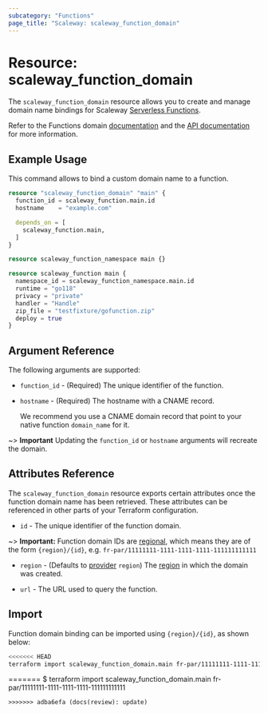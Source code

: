 ```yaml
---
subcategory: "Functions"
page_title: "Scaleway: scaleway_function_domain"
---
```


# Resource: scaleway_function_domain

The `scaleway_function_domain` resource allows you to create and manage domain name bindings for Scaleway [Serverless Functions](https://www.scaleway.com/en/docs/serverless/functions/).

Refer to the Functions domain [documentation](https://www.scaleway.com/en/docs/serverless/functions/how-to/add-a-custom-domain-name-to-a-function/) and the [API documentation](https://www.scaleway.com/en/developers/api/serverless-functions/#path-domains-list-all-domain-name-bindings) for more information.

## Example Usage

This command allows to bind a custom domain name to a function.

```terraform
resource "scaleway_function_domain" "main" {
  function_id = scaleway_function.main.id
  hostname    = "example.com"

  depends_on = [
    scaleway_function.main,
  ]
}

resource scaleway_function_namespace main {}

resource scaleway_function main {
  namespace_id = scaleway_function_namespace.main.id
  runtime = "go118"
  privacy = "private"
  handler = "Handle"
  zip_file = "testfixture/gofunction.zip"
  deploy = true
}
```

## Argument Reference

The following arguments are supported:

- `function_id` - (Required) The unique identifier of the function.

- `hostname` - (Required) The hostname with a CNAME record.

  We recommend you use a CNAME domain record that point to your native function `domain_name` for it.

~> **Important** Updating the `function_id` or `hostname` arguments will recreate the domain.

## Attributes Reference

The `scaleway_function_domain` resource exports certain attributes once the function domain name has been retrieved. These attributes can be referenced in other parts of your Terraform configuration.

- `id` - The unique identifier of the function domain.

~> **Important:** Function domain IDs are [regional](../guides/regions_and_zones.md#resource-ids), which means they are of the form `{region}/{id}`, e.g. `fr-par/11111111-1111-1111-1111-111111111111`

- `region` - (Defaults to [provider](../index.md#region) `region`) The [region](../guides/regions_and_zones.md#regions) in which the domain was created.

- `url` - The URL used to query the function.

## Import

Function domain binding can be imported using `{region}/{id}`, as shown below:

```bash
<<<<<<< HEAD
terraform import scaleway_function_domain.main fr-par/11111111-1111-1111-1111-111111111111
```
=======
$ terraform import scaleway_function_domain.main fr-par/11111111-1111-1111-1111-111111111111
```
>>>>>>> adba6efa (docs(review): update)
